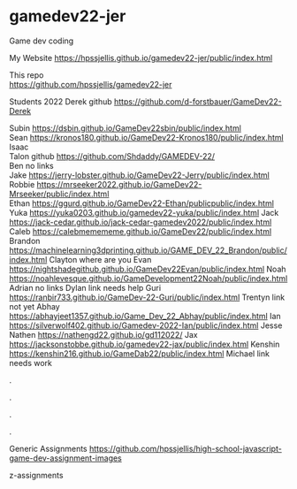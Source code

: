 # gamedev22-jer
Game dev coding


My Website   https://hpssjellis.github.io/gamedev22-jer/public/index.html

This repo  
https://github.com/hpssjellis/gamedev22-jer




Students 2022
Derek  github  https://github.com/d-forstbauer/GameDev22-Derek

Subin https://dsbin.github.io/GameDev22sbin/public/index.html     
Sean	https://kronos180.github.io/GameDev22-Kronos180/public/index.html     
Isaac     	
Talon		    github  https://github.com/Shdaddy/GAMEDEV-22/     
Ben		  no links     
Jake		   https://jerry-lobster.github.io/GameDev22-Jerry/public/index.html     
Robbie		https://mrseeker2022.github.io/GameDev22-Mrseeker/public/index.html     
Ethan		https://ggurd.github.io/GameDev22-Ethan/publicpublic/index.html     
Yuka		https://yuka0203.github.io/gamedev22-yuka/public/index.html
Jack		https://jack-cedar.github.io/jack-cedar-gamedev2022/public/index.html
Caleb		https://calebmemememe.github.io/GameDev22/public/index.html
Brandon		https://machinelearning3dprinting.github.io/GAME_DEV_22_Brandon/public/index.html
Clayton		where are you
Evan		https://nightshadegithub.github.io/GameDev22Evan/public/index.html
Noah		https://noahlevesque.github.io/GameDevelopment22Noah/public/index.html
Adrian		no links
Dylan		  link needs help
Guri		https://ranbir733.github.io/GameDev-22-Guri/public/index.html
Trentyn		link not yet
Abhay		https://abhayjeet1357.github.io/Game_Dev_22_Abhay/public/index.html
Ian		https://silverwolf402.github.io/Gamedev-2022-Ian/public/index.html
Jesse		
Nathen		https://nathengd22.github.io/gd112022/
Jax		https://jacksonstobbe.github.io/gamedev22-jax/public/index.html
Kenshin  https://kenshin216.github.io/GameDab22/public/index.html
Michael		link needs work


.



.








.



.




Generic Assignments
https://github.com/hpssjellis/high-school-javascript-game-dev-assignment-images

z-assignments
